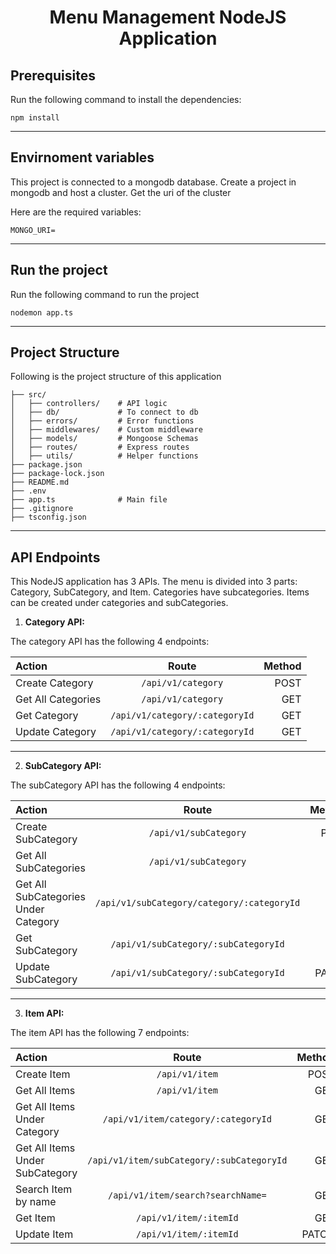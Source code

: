 <h1 display="flex" align="center">Menu Management NodeJS Application</h1>

## Prerequisites

Run the following command to install the dependencies:

```npm install```

----

## Envirnoment variables

This project is connected to a mongodb database. Create a project in mongodb and host a cluster. Get the uri of the cluster

Here are the required variables:

```MONGO_URI=```

----

## Run the project

Run the following command to run the project

```nodemon app.ts```

----

## Project Structure

Following is the project structure of this application

```
├── src/
│   ├── controllers/    # API logic
│   ├── db/             # To connect to db
│   ├── errors/         # Error functions
│   ├── middlewares/    # Custom middleware
│   ├── models/         # Mongoose Schemas
│   ├── routes/         # Express routes
│   ├── utils/          # Helper functions
├── package.json
├── package-lock.json
├── README.md
├── .env
├── app.ts              # Main file
├── .gitignore
├── tsconfig.json
```

----

## API Endpoints

This NodeJS application has 3 APIs. The menu is divided into 3 parts: Category, SubCategory, and Item. Categories have subcategories. Items can be created under categories and subCategories.

1. **Category API:**

The category API has the following 4 endpoints:

| Action |  Route  | Method |
|:-----|:--------:|------:|
| Create Category   | `/api/v1/category` | POST |
| Get All Categories   |  `/api/v1/category`  |   GET |
| Get Category   | `/api/v1/category/:categoryId` |    GET |
| Update Category   | `/api/v1/category/:categoryId` |    GET |


----

2. **SubCategory API:**

The subCategory API has the following 4 endpoints:

| Action |  Route  | Method |
|:-----|:--------:|------:|
| Create SubCategory   | `/api/v1/subCategory` | POST |
| Get All SubCategories   |  `/api/v1/subCategory`  |   GET |
| Get All SubCategories Under Category   | `/api/v1/subCategory/category/:categoryId` |    GET |
| Get SubCategory   | `/api/v1/subCategory/:subCategoryId` |    GET |
| Update SubCategory   | `/api/v1/subCategory/:subCategoryId` |    PATCH |

----

3. **Item API:**

The item API has the following 7 endpoints:

| Action |  Route  | Method |
|:-----|:--------:|------:|
| Create Item   | `/api/v1/item` | POST |
| Get All Items   |  `/api/v1/item`  |   GET |
| Get All Items Under Category   | `/api/v1/item/category/:categoryId` |    GET |
| Get All Items Under SubCategory   | `/api/v1/item/subCategory/:subCategoryId` |    GET |
| Search Item by name   | `/api/v1/item/search?searchName=` |    GET |
| Get Item   | `/api/v1/item/:itemId` |    GET |
| Update Item   | `/api/v1/item/:itemId` |    PATCH |

<style>
    table {
        width: 100%;
    }
</style>